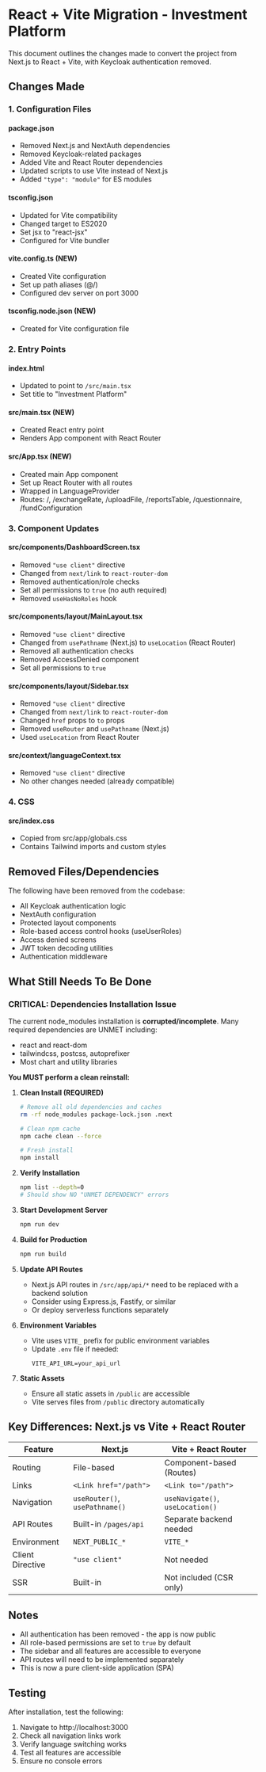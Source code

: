 # React + Vite Migration - Investment Platform

This document outlines the changes made to convert the project from Next.js to React + Vite, with Keycloak authentication removed.

## Changes Made

### 1. Configuration Files

#### package.json
- Removed Next.js and NextAuth dependencies
- Removed Keycloak-related packages
- Added Vite and React Router dependencies
- Updated scripts to use Vite instead of Next.js
- Added `"type": "module"` for ES modules

#### tsconfig.json
- Updated for Vite compatibility
- Changed target to ES2020
- Set jsx to "react-jsx"
- Configured for Vite bundler

#### vite.config.ts (NEW)
- Created Vite configuration
- Set up path aliases (@/)
- Configured dev server on port 3000

#### tsconfig.node.json (NEW)
- Created for Vite configuration file

### 2. Entry Points

#### index.html
- Updated to point to `/src/main.tsx`
- Set title to "Investment Platform"

#### src/main.tsx (NEW)
- Created React entry point
- Renders App component with React Router

#### src/App.tsx (NEW)
- Created main App component
- Set up React Router with all routes
- Wrapped in LanguageProvider
- Routes: /, /exchangeRate, /uploadFile, /reportsTable, /questionnaire, /fundConfiguration

### 3. Component Updates

#### src/components/DashboardScreen.tsx
- Removed `"use client"` directive
- Changed from `next/link` to `react-router-dom`
- Removed authentication/role checks
- Set all permissions to `true` (no auth required)
- Removed `useHasNoRoles` hook

#### src/components/layout/MainLayout.tsx
- Removed `"use client"` directive
- Changed from `usePathname` (Next.js) to `useLocation` (React Router)
- Removed all authentication checks
- Removed AccessDenied component
- Set all permissions to `true`

#### src/components/layout/Sidebar.tsx
- Removed `"use client"` directive
- Changed from `next/link` to `react-router-dom`
- Changed `href` props to `to` props
- Removed `useRouter` and `usePathname` (Next.js)
- Used `useLocation` from React Router

#### src/context/languageContext.tsx
- Removed `"use client"` directive
- No other changes needed (already compatible)

### 4. CSS

#### src/index.css
- Copied from src/app/globals.css
- Contains Tailwind imports and custom styles

## Removed Files/Dependencies

The following have been removed from the codebase:
- All Keycloak authentication logic
- NextAuth configuration
- Protected layout components
- Role-based access control hooks (useUserRoles)
- Access denied screens
- JWT token decoding utilities
- Authentication middleware

## What Still Needs To Be Done

### CRITICAL: Dependencies Installation Issue

The current node_modules installation is **corrupted/incomplete**. Many required dependencies are UNMET including:
- react and react-dom
- tailwindcss, postcss, autoprefixer
- Most chart and utility libraries

**You MUST perform a clean reinstall:**

1. **Clean Install (REQUIRED)**
   ```bash
   # Remove all old dependencies and caches
   rm -rf node_modules package-lock.json .next

   # Clean npm cache
   npm cache clean --force

   # Fresh install
   npm install
   ```

2. **Verify Installation**
   ```bash
   npm list --depth=0
   # Should show NO "UNMET DEPENDENCY" errors
   ```

2. **Start Development Server**
   ```bash
   npm run dev
   ```

3. **Build for Production**
   ```bash
   npm run build
   ```

4. **Update API Routes**
   - Next.js API routes in `/src/app/api/*` need to be replaced with a backend solution
   - Consider using Express.js, Fastify, or similar
   - Or deploy serverless functions separately

5. **Environment Variables**
   - Vite uses `VITE_` prefix for public environment variables
   - Update `.env` file if needed:
     ```
     VITE_API_URL=your_api_url
     ```

6. **Static Assets**
   - Ensure all static assets in `/public` are accessible
   - Vite serves files from `/public` directory automatically

## Key Differences: Next.js vs Vite + React Router

| Feature | Next.js | Vite + React Router |
|---------|---------|---------------------|
| Routing | File-based | Component-based (Routes) |
| Links | `<Link href="/path">` | `<Link to="/path">` |
| Navigation | `useRouter()`, `usePathname()` | `useNavigate()`, `useLocation()` |
| API Routes | Built-in `/pages/api` | Separate backend needed |
| Environment | `NEXT_PUBLIC_*` | `VITE_*` |
| Client Directive | `"use client"` | Not needed |
| SSR | Built-in | Not included (CSR only) |

## Notes

- All authentication has been removed - the app is now public
- All role-based permissions are set to `true` by default
- The sidebar and all features are accessible to everyone
- API routes will need to be implemented separately
- This is now a pure client-side application (SPA)

## Testing

After installation, test the following:
1. Navigate to http://localhost:3000
2. Check all navigation links work
3. Verify language switching works
4. Test all features are accessible
5. Ensure no console errors
